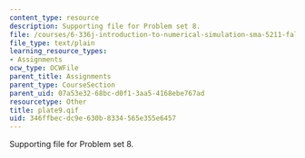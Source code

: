 ```yaml
---
content_type: resource
description: Supporting file for Problem set 8.
file: /courses/6-336j-introduction-to-numerical-simulation-sma-5211-fall-2003/346ffbecdc9e630b8334565e355e6457_plate9.qif
file_type: text/plain
learning_resource_types:
- Assignments
ocw_type: OCWFile
parent_title: Assignments
parent_type: CourseSection
parent_uid: 07a53e32-68bc-d0f1-3aa5-4168ebe767ad
resourcetype: Other
title: plate9.qif
uid: 346ffbec-dc9e-630b-8334-565e355e6457
---
```

Supporting file for Problem set 8.

